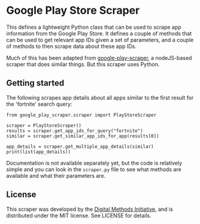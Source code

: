 # Google Play Store Scraper
This defines a lightweight Python class that can be used to scrape app 
information from the Google Play Store. It defines a couple of methods that can
be used to get relevant app IDs given a set of parameters, and a couple of 
methods to then scrape data about these app IDs.

Much of this has been adapted from 
[google-play-scraper](https://github.com/facundoolano/google-play-scraper), a 
nodeJS-based scraper that does similar things. But this scraper uses Python.

## Getting started
The following scrapes app details about all apps similar to the first result 
for the 'fortnite' search query:

```
from google_play_scraper.scraper import PlayStoreScraper

scraper = PlayStoreScraper()
results = scraper.get_app_ids_for_query("fortnite")
similar = scraper.get_similar_app_ids_for_app(results[0])

app_details = scraper.get_multiple_app_details(similar)
print(list(app_details))
```

Documentation is not available separately yet, but the code is relatively
simple and you can look in the `scraper.py` file to see what methods are 
available and what their parameters are.

## License
This scraper was developed by the 
[Digital Methods Initiative](https://digitalmethods.net), and is distributed
under the MIT license. See LICENSE for details.